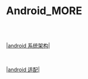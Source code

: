 # Android_MORE
<br>

<br>

|[android 系统架构](/content/whyandroid.md)|

<br>

|[android 适配](/content/android.md)|

